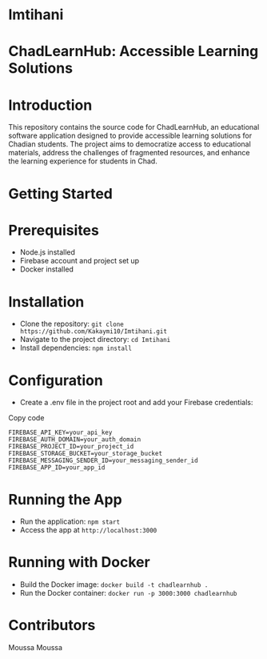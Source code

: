 # Imtihani

# ChadLearnHub: Accessible Learning Solutions
# Introduction
This repository contains the source code for ChadLearnHub, an educational software application designed to provide accessible learning solutions for Chadian students. The project aims to democratize access to educational materials, address the challenges of fragmented resources, and enhance the learning experience for students in Chad.


# Getting Started
# Prerequisites
- Node.js installed
- Firebase account and project set up
- Docker installed

# Installation
- Clone the repository: `git clone https://github.com/Kakaymi10/Imtihani.git`
- Navigate to the project directory: `cd Imtihani`
- Install dependencies: `npm install`
  
# Configuration
- Create a .env file in the project root and add your Firebase credentials:


Copy code
```
FIREBASE_API_KEY=your_api_key
FIREBASE_AUTH_DOMAIN=your_auth_domain
FIREBASE_PROJECT_ID=your_project_id
FIREBASE_STORAGE_BUCKET=your_storage_bucket
FIREBASE_MESSAGING_SENDER_ID=your_messaging_sender_id
FIREBASE_APP_ID=your_app_id
```
# Running the App
- Run the application: `npm start`
- Access the app at `http://localhost:3000`
  
# Running with Docker
- Build the Docker image: `docker build -t chadlearnhub .`
- Run the Docker container: `docker run -p 3000:3000 chadlearnhub`
  
# Contributors
Moussa Moussa
